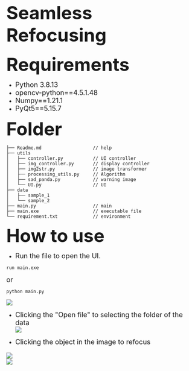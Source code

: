 # <font size=7>**Seamless Refocusing**</font><br>


<font size=7>**Requirements**</font><br>
* <font size=4>Python 3.8.13</font><br>
* <font size=4>opencv-python==4.5.1.48</font><br>
* <font size=4>Numpy==1.21.1</font><br>
* <font size=4>PyQt5==5.15.7</font><br>

<font size=7>**Folder**</font><br>
```shell
├── Readme.md                   // help
├── utils
│   ├── controller.py           // UI controller
│   ├── img_controller.py       // display controller
│   ├── img2str.py              // image transformer
│   ├── processing_utils.py     // Algorithm
│   ├── sad_panda.py            // warning image
│   └── UI.py                   // UI
├── data
│   ├── sample_1
│   └── sample_2
├── main.py                     // main
├── main.exe                    // executable file
└── requirement.txt             // environment
```
<font size=7>**How to use**</font><br>
* <font size=4>Run the file to open the UI.</font><br>
```shell
run main.exe
```
<font size=4>or</font><br>
```shell
python main.py
```
![](https://i.imgur.com/qQRwHKZ.png)

* <font size=4>Clicking the "Open file" to selecting the folder of the data</font><br>
![](https://i.imgur.com/Shigwls.png)

* <font size=4>Clicking the object in the image to refocus

![](https://i.imgur.com/C8mVGcC.png)
<font size=4> </font><br>
![](https://i.imgur.com/8klHzqy.png)
